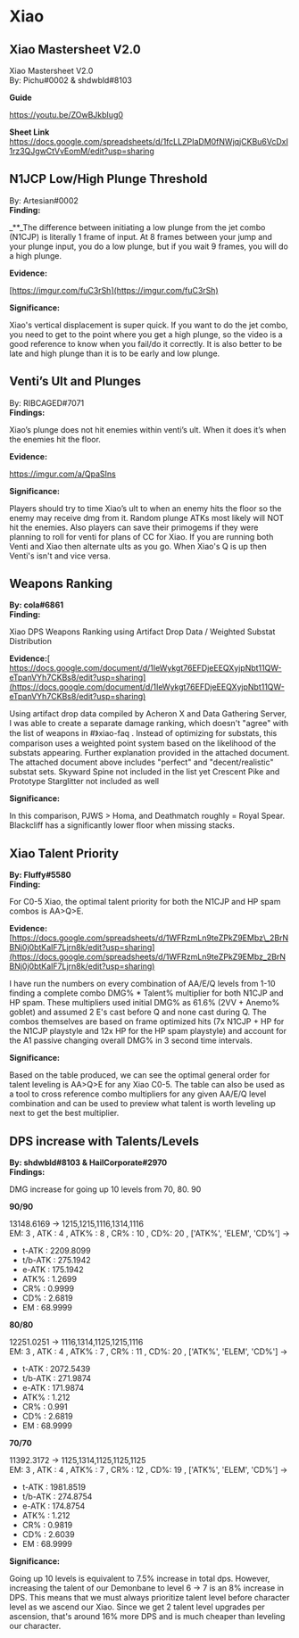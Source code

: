 # Xiao

## **Xiao Mastersheet V2.0**

Xiao Mastersheet V2.0  
By: Pichu\#0002 & shdwbld\#8103

**Guide**

[https://youtu.be/ZOwBJkbIug0 ](https://youtu.be/ZOwBJkbIug0)

**Sheet Link** [https://docs.google.com/spreadsheets/d/1fcLLZPIaDM0fNWjqjCKBu6VcDxI1rz3QJgwCtVvEomM/edit?usp=sharing ](https://docs.google.com/spreadsheets/d/1fcLLZPIaDM0fNWjqjCKBu6VcDxI1rz3QJgwCtVvEomM/edit?usp=sharing)

## **N1JCP Low/High Plunge Threshold**

By: Artesian\#0002  
**Finding:**

_\*\*_The difference between initiating a low plunge from the jet combo \(N1CJP\) is literally 1 frame of input. At 8 frames between your jump and your plunge input, you do a low plunge, but if you wait 9 frames, you will do a high plunge.

**Evidence:**

[https://imgur.com/fuC3rSh](https://imgur.com/fuC3rSh)

**Significance:**

Xiao's vertical displacement is super quick. If you want to do the jet combo, you need to get to the point where you get a high plunge, so the video is a good reference to know when you fail/do it correctly. It is also better to be late and high plunge than it is to be early and low plunge.

## **Venti’s Ult and Plunges**

By: RIBCAGED\#7071  
**Findings:**

Xiao’s plunge does not hit enemies within venti’s ult. When it does it’s when the enemies hit the floor.[ ](https://imgur.com/a/QpaSIns)

**Evidence:**

[https://imgur.com/a/QpaSIns ](https://imgur.com/a/QpaSIns)

**Significance:**

Players should try to time Xiao’s ult to when an enemy hits the floor so the enemy may receive dmg from it. Random plunge ATKs most likely will NOT hit the enemies. Also players can save their primogems if they were planning to roll for venti for plans of CC for Xiao. If you are running both Venti and Xiao then alternate ults as you go. When Xiao's Q is up then Venti's isn't and vice versa.

## **Weapons Ranking**

**By: cola\#6861  
Finding:**

Xiao DPS Weapons Ranking using Artifact Drop Data / Weighted Substat Distribution

**Evidence:**[ https://docs.google.com/document/d/1IeWykgt76EFDjeEEQXyjpNbt11QW-eTpanVYh7CKBs8/edit?usp=sharing](https://docs.google.com/document/d/1IeWykgt76EFDjeEEQXyjpNbt11QW-eTpanVYh7CKBs8/edit?usp=sharing)

Using artifact drop data compiled by Acheron X and Data Gathering Server, I was able to create a separate damage ranking, which doesn't "agree" with the list of weapons in \#》xiao-faq . Instead of optimizing for substats, this comparison uses a weighted point system based on the likelihood of the substats appearing. Further explanation provided in the attached document. The attached document above includes "perfect" and "decent/realistic" substat sets. Skyward Spine not included in the list yet Crescent Pike and Prototype Starglitter not included as well

**Significance:**

In this comparison, PJWS &gt; Homa, and Deathmatch roughly = Royal Spear. Blackcliff has a significantly lower floor when missing stacks.

## **Xiao Talent Priority**

**By: Fluffy\#5580  
Finding:**

For C0-5 Xiao, the optimal talent priority for both the N1CJP and HP spam combos is AA&gt;Q&gt;E.

**Evidence:**[https://docs.google.com/spreadsheets/d/1WFRzmLn9teZPkZ9EMbz\_2BrNBNj0j0btKaIF7Ljrn8k/edit?usp=sharing](https://docs.google.com/spreadsheets/d/1WFRzmLn9teZPkZ9EMbz_2BrNBNj0j0btKaIF7Ljrn8k/edit?usp=sharing)

I have run the numbers on every combination of AA/E/Q levels from 1-10 finding a complete combo DMG% \* Talent% multiplier for both N1CJP and HP spam. These multipliers used initial DMG% as 61.6% \(2VV + Anemo% goblet\) and assumed 2 E's cast before Q and none cast during Q. The combos themselves are based on frame optimized hits \(7x N1CJP + HP for the N1CJP playstyle and 12x HP for the HP spam playstyle\) and account for the A1 passive changing overall DMG% in 3 second time intervals.

**Significance:**

Based on the table produced, we can see the optimal general order for talent leveling is AA&gt;Q&gt;E for any Xiao C0-5. The table can also be used as a tool to cross reference combo multipliers for any given AA/E/Q level combination and can be used to preview what talent is worth leveling up next to get the best multiplier.

## **DPS increase with Talents/Levels**

**By: shdwbld\#8103 & HailCorporate\#2970  
Findings:**

DMG increase for going up 10 levels from 70, 80. 90

**90/90**

13148.6169 -&gt; 1215,1215,1116,1314,1116  
EM: 3 , ATK : 4 , ATK% : 8 , CR% : 10 , CD%: 20 , \['ATK%', 'ELEM', 'CD%'\] -&gt;

* t-ATK : 2209.8099
* t/b-ATK : 275.1942
* e-ATK : 175.1942
* ATK% : 1.2699
* CR% : 0.9999
* CD% : 2.6819
* EM : 68.9999

**80/80**

12251.0251 -&gt; 1116,1314,1125,1215,1116  
EM: 3 , ATK : 4 , ATK% : 7 , CR% : 11 , CD%: 20 , \['ATK%', 'ELEM', 'CD%'\] -&gt;

* t-ATK : 2072.5439
* t/b-ATK : 271.9874
* e-ATK : 171.9874
* ATK% : 1.212
* CR% : 0.991
* CD% : 2.6819
* EM : 68.9999

**70/70**

11392.3172 -&gt; 1125,1314,1125,1125,1125  
EM: 3 , ATK : 4 , ATK% : 7 , CR% : 12 , CD%: 19 , \['ATK%', 'ELEM', 'CD%'\] -&gt;

* t-ATK : 1981.8519
* t/b-ATK : 274.8754
* e-ATK : 174.8754
* ATK% : 1.212
* CR% : 0.9819
* CD% : 2.6039
* EM : 68.9999

**Significance:**

Going up 10 levels is equivalent to 7.5% increase in total dps. However, increasing the talent of our Demonbane to level 6 -&gt; 7 is an 8% increase in DPS. This means that we must always prioritize talent level before character level as we ascend our Xiao. Since we get 2 talent level upgrades per ascension, that's around 16% more DPS and is much cheaper than leveling our character.
